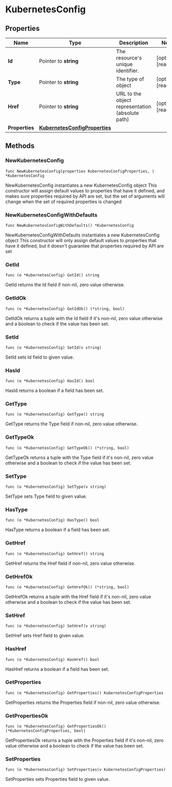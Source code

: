 # KubernetesConfig

## Properties

|Name | Type | Description | Notes|
|------------ | ------------- | ------------- | -------------|
|**Id** | Pointer to **string** | The resource&#39;s unique identifier. | [optional] [readonly] |
|**Type** | Pointer to **string** | The type of object | [optional] [readonly] |
|**Href** | Pointer to **string** | URL to the object representation (absolute path) | [optional] [readonly] |
|**Properties** | [**KubernetesConfigProperties**](KubernetesConfigProperties.md) |  | |

## Methods

### NewKubernetesConfig

`func NewKubernetesConfig(properties KubernetesConfigProperties, ) *KubernetesConfig`

NewKubernetesConfig instantiates a new KubernetesConfig object
This constructor will assign default values to properties that have it defined,
and makes sure properties required by API are set, but the set of arguments
will change when the set of required properties is changed

### NewKubernetesConfigWithDefaults

`func NewKubernetesConfigWithDefaults() *KubernetesConfig`

NewKubernetesConfigWithDefaults instantiates a new KubernetesConfig object
This constructor will only assign default values to properties that have it defined,
but it doesn't guarantee that properties required by API are set

### GetId

`func (o *KubernetesConfig) GetId() string`

GetId returns the Id field if non-nil, zero value otherwise.

### GetIdOk

`func (o *KubernetesConfig) GetIdOk() (*string, bool)`

GetIdOk returns a tuple with the Id field if it's non-nil, zero value otherwise
and a boolean to check if the value has been set.

### SetId

`func (o *KubernetesConfig) SetId(v string)`

SetId sets Id field to given value.

### HasId

`func (o *KubernetesConfig) HasId() bool`

HasId returns a boolean if a field has been set.

### GetType

`func (o *KubernetesConfig) GetType() string`

GetType returns the Type field if non-nil, zero value otherwise.

### GetTypeOk

`func (o *KubernetesConfig) GetTypeOk() (*string, bool)`

GetTypeOk returns a tuple with the Type field if it's non-nil, zero value otherwise
and a boolean to check if the value has been set.

### SetType

`func (o *KubernetesConfig) SetType(v string)`

SetType sets Type field to given value.

### HasType

`func (o *KubernetesConfig) HasType() bool`

HasType returns a boolean if a field has been set.

### GetHref

`func (o *KubernetesConfig) GetHref() string`

GetHref returns the Href field if non-nil, zero value otherwise.

### GetHrefOk

`func (o *KubernetesConfig) GetHrefOk() (*string, bool)`

GetHrefOk returns a tuple with the Href field if it's non-nil, zero value otherwise
and a boolean to check if the value has been set.

### SetHref

`func (o *KubernetesConfig) SetHref(v string)`

SetHref sets Href field to given value.

### HasHref

`func (o *KubernetesConfig) HasHref() bool`

HasHref returns a boolean if a field has been set.

### GetProperties

`func (o *KubernetesConfig) GetProperties() KubernetesConfigProperties`

GetProperties returns the Properties field if non-nil, zero value otherwise.

### GetPropertiesOk

`func (o *KubernetesConfig) GetPropertiesOk() (*KubernetesConfigProperties, bool)`

GetPropertiesOk returns a tuple with the Properties field if it's non-nil, zero value otherwise
and a boolean to check if the value has been set.

### SetProperties

`func (o *KubernetesConfig) SetProperties(v KubernetesConfigProperties)`

SetProperties sets Properties field to given value.




